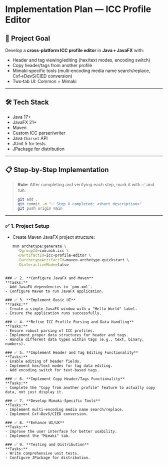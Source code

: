 # Implementation Plan — ICC Profile Editor

## 🎯 Project Goal
Develop a **cross‑platform ICC profile editor** in **Java + JavaFX** with:
- Header and tag viewing/editing (hex/text modes, encoding switch)
- Copy header/tags from another profile
- Mimaki‑specific tools (multi‑encoding media name search/replace, Cxf→DevS/CIED conversion)
- Two‑tab UI: Common + Mimaki

---

## 🛠 Tech Stack
- Java 17+
- JavaFX 21+
- Maven
- Custom ICC parser/writer
- Java `Charset` API
- JUnit 5 for tests
- JPackage for distribution

---

## 📋 Step‑by‑Step Implementation

> **Rule:** After completing and verifying each step, mark it with ✅ and run:
> ```bash
> git add . 
> git commit -m "✅ Step X completed: <short description>"
> git push origin main
> ```

---

### ✅ 1. **Project Setup**
- Create Maven JavaFX project structure:
  ```bash
  mvn archetype:generate \
    -DgroupId=com.mik.icc \
    -DartifactId=icc-profile-editor \
    -DarchetypeArtifactId=maven-archetype-quickstart \
    -DinteractiveMode=false
```

### ✅ 2. **Configure JavaFX and Maven**
**Tasks:**
- Add JavaFX dependencies to `pom.xml`.
- Configure Maven to run JavaFX application.

### ✅ 3. **Implement Basic UI**
**Tasks:**
- Create a simple JavaFX window with a "Hello World" label.
- Ensure the application runs successfully.

### ✅ 4. **Refine ICC Profile Parsing and Data Handling**
**Tasks:**
- Ensure robust parsing of ICC profiles.
- Implement proper data structures for header and tags.
- Handle different data types within tags (e.g., text, binary, numbers).

### ✅ 5. **Implement Header and Tag Editing Functionality**
**Tasks:**
- Enable editing of header fields.
- Implement hex/text modes for tag data editing.
- Add encoding switch for text-based tags.

### ✅ 6. **Implement Copy Header/Tags Functionality**
**Tasks:**
- Complete the "Copy from another profile" feature to actually copy data, not just display it.

### ✅ 7. **Develop Mimaki-Specific Tools**
**Tasks:**
- Implement multi-encoding media name search/replace.
- Implement Cxf→DevS/CIED conversion.

### ✅ 8. **Enhance UI/UX**
**Tasks:**
- Improve the user interface for better usability.
- Implement the "Mimaki" tab.

### ✅ 9. **Testing and Distribution**
**Tasks:**
- Write comprehensive unit tests.
- Configure JPackage for distribution.
